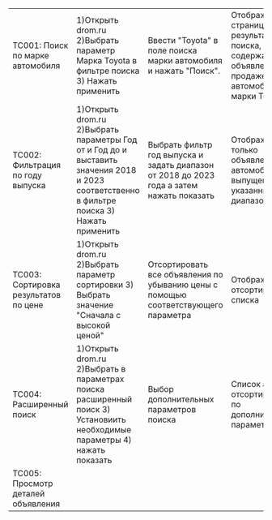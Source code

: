 |                                       |                                                                                                                                            |                                                                                           |                                                                                                       |                                                                                                       |                 |     |
| ------------------------------------- | ------------------------------------------------------------------------------------------------------------------------------------------ | ----------------------------------------------------------------------------------------- | ----------------------------------------------------------------------------------------------------- | ----------------------------------------------------------------------------------------------------- | --------------- | --- |
| TC001: Поиск по марке автомобиля      | 1)Открыть drom.ru 2)Выбрать параметр Марка Toyota в фильтре поиска 3) Нажать применить                                                     | Ввести "Toyota" в поле поиска марки автомобиля и нажать "Поиск".                          | Отображение страницы с результатами поиска, содержащей объявления о продаже автомобилей марки Toyota. | Отображение страницы с результатами поиска, содержащей объявления о продаже автомобилей марки Toyota. | Пройден успешно |     |
| TC002: Фильтрация по году выпуска     | 1)Открыть drom.ru 2)Выбрать параметры Год от и Год до и выставить значения 2018 и 2023 соответственно в фильтре поиска 3) Нажать применить | Выбрать фильтр год выпуска и задать диапазон от 2018 до 2023 года а затем нажать показать | Отображение только объявлений с автомобилями, выпущенными в указанный диапазон лет.                   | Отображение только объявлений с автомобилями, выпущенными в указанный диапазон лет.                   | Пройден успешно |     |
| TC003: Сортировка результатов по цене | 1)Открыть drom.ru 2)Выбрать параметр сортировки 3) Выбрать значение "Сначала с высокой ценой"                                              | Отсортировать все объявления по убыванию цены с помощью соответствующего параметра        | Отображение отсортированного  списка                                                                  | Отображение отсортированного списка                                                                   | Пройден успешно |     |
| TC004: Расширенный поиск              | 1)Открыть drom.ru 2)Выбрать в параметрах поиска расширенный поиск 3) Установиить необходимые параметры 4) нажать показать                  | Выбор дополнительных параметров поиска                                                    | Список авто отсортированный по дополнительным параметрам                                              | Список авто отсортированный по дополнительным параметрам                                              | Пройден успешно |     |
| TC005: Просмотр деталей объявления    |                                                                                                                                            |                                                                                           |                                                                                                       |                                                                                                       |                 |     |
